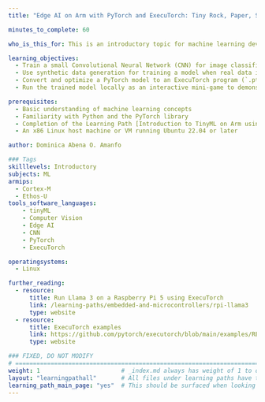 ```yaml
---
title: "Edge AI on Arm with PyTorch and ExecuTorch: Tiny Rock, Paper, Scissors"

minutes_to_complete: 60

who_is_this_for: This is an introductory topic for machine learning developers who want to deploy TinyML models on Arm-based edge devices using PyTorch and ExecuTorch.

learning_objectives:
  - Train a small Convolutional Neural Network (CNN) for image classification using PyTorch
  - Use synthetic data generation for training a model when real data is limited
  - Convert and optimize a PyTorch model to an ExecuTorch program (`.pte`) for Arm-based devices
  - Run the trained model locally as an interactive mini-game to demonstrate inference

prerequisites:
  - Basic understanding of machine learning concepts
  - Familiarity with Python and the PyTorch library
  - Completion of the Learning Path [Introduction to TinyML on Arm using PyTorch and ExecuTorch](/learning-paths/embedded-and-microcontrollers/introduction-to-tinyml-on-arm/)
  - An x86 Linux host machine or VM running Ubuntu 22.04 or later

author: Dominica Abena O. Amanfo

### Tags
skilllevels: Introductory
subjects: ML
armips:
  - Cortex-M
  - Ethos-U
tools_software_languages:
    - tinyML
    - Computer Vision
    - Edge AI
    - CNN
    - PyTorch
    - ExecuTorch

operatingsystems:
  - Linux

further_reading:
  - resource:
      title: Run Llama 3 on a Raspberry Pi 5 using ExecuTorch
      link: /learning-paths/embedded-and-microcontrollers/rpi-llama3
      type: website
  - resource:
      title: ExecuTorch examples
      link: https://github.com/pytorch/executorch/blob/main/examples/README.md
      type: website

### FIXED, DO NOT MODIFY
# ================================================================================
weight: 1                       # _index.md always has weight of 1 to order correctly
layout: "learningpathall"       # All files under learning paths have this same wrapper
learning_path_main_page: "yes"  # This should be surfaced when looking for related content. Only set for _index.md of learning path content.
---
```

